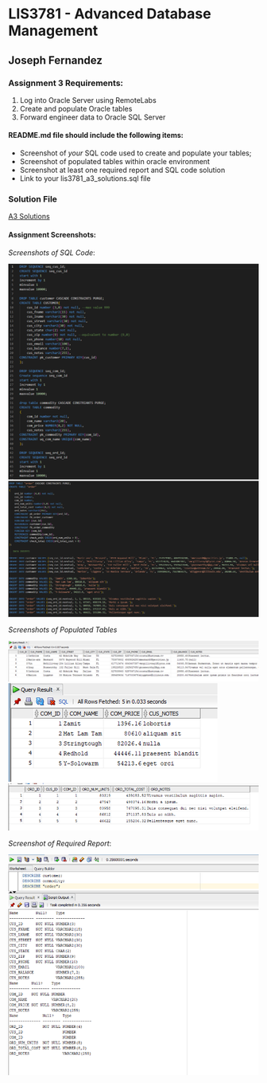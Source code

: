 # LIS3781 - Advanced Database Management

## Joseph Fernandez

### Assignment 3 Requirements:

1. Log into Oracle Server using RemoteLabs
2. Create and populate Oracle tables
3. Forward engineer data to Oracle SQL Server

#### README.md file should include the following items:

* Screenshot of *your* SQL code used to create and populate your tables;
* Screenshot of populated tables within oracle environment
* Screenshot at least one required report and SQL code solution
* Link to your lis3781_a3_solutions.sql file

### Solution File

[A3 Solutions](lis3781_a3_solutions.sql "My solutions file")

#### Assignment Screenshots:

*Screenshots of SQL Code*:

![Code Screenshot 1](sqlcode1.png)
![Code Screenshot 2](sqlcode2.png)

*Screenshots of Populated Tables*

![Customer Table](customertable.png)
![Commodity Table](commoditytable.png)
![Order Table](ordertable.png)

*Screenshot of Required Report*:

![Required Report](requiredreport.png)

